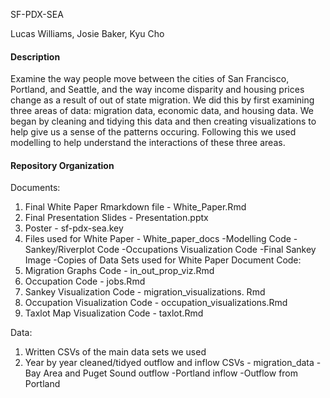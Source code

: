 SF-PDX-SEA

Lucas Williams, Josie Baker, Kyu Cho


#### Description

Examine the way people move between the cities of San Francisco, Portland, and Seattle, and the way income disparity and housing prices change as a result of out of state migration. We did this by first examining three areas of data: migration data, economic data, and housing data. We began by cleaning and tidying this data and then creating visualizations to help give us a sense of the patterns occuring. Following this we used modelling to help understand the interactions of these three areas. 


#### Repository Organization


Documents:
  1. Final White Paper Rmarkdown file - White_Paper.Rmd
  2. Final Presentation Slides -  Presentation.pptx 
  3. Poster - sf-pdx-sea.key
  4. Files used for White Paper - White_paper_docs
    -Modelling Code
    -Sankey/Riverplot Code
    -Occupations Visualization Code
    -Final Sankey Image
    -Copies of Data Sets used for White Paper Document
Code:
  1. Migration Graphs Code - in_out_prop_viz.Rmd
  2. Occupation Code - jobs.Rmd
  3. Sankey Visualization Code - migration_visualizations. Rmd
  4. Occupation Visualization Code - occupation_visualizations.Rmd
  5. Taxlot Map Visualization Code - taxlot.Rmd

Data:
  1. Written CSVs of the main data sets we used
  2. Year by year cleaned/tidyed outflow and inflow CSVs - migration_data
    -Bay Area and Puget Sound outflow
    -Portland inflow
    -Outflow from Portland
  
  
